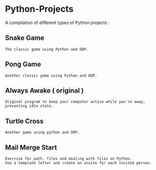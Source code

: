 # Python-Projects
A compilation of different types of Python projects :

  ## Snake Game
    The classic game using Python and OOP.
  ## Pong Game
    Another classic game using Python and OOP.
  ## Always Awake ( original )
    Original program to keep your computer active while you're away, preventing idle state.
    
  ## Turtle Cross 
    Another game using python and OOP.
    
  ## Mail Merge Start
    Exercise for path, files and dealing with files on Python. 
    Use a template letter and create an invite for each invited person.
